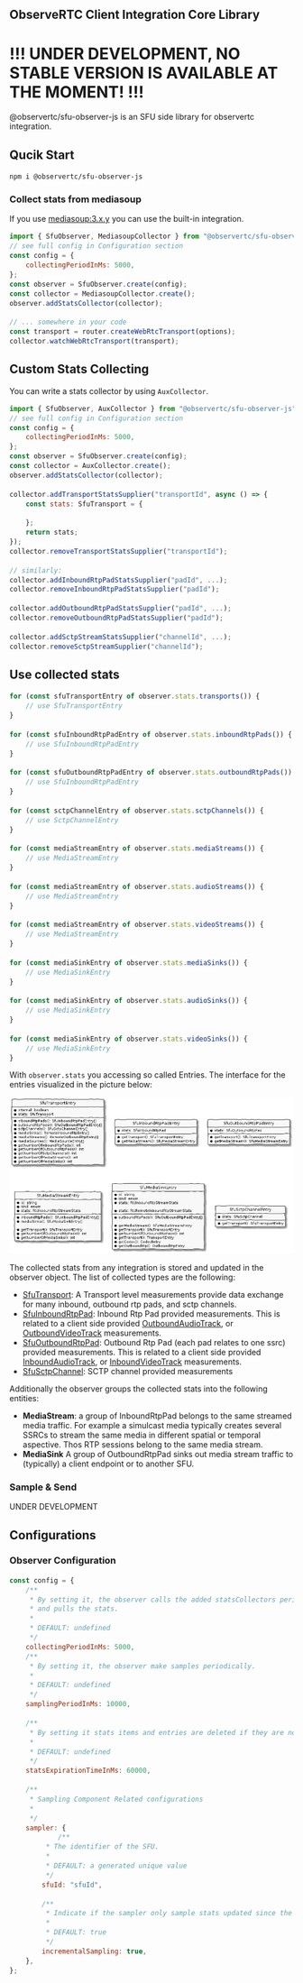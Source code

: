 ObserveRTC Client Integration Core Library
---

# !!! UNDER DEVELOPMENT, NO STABLE VERSION IS AVAILABLE AT THE MOMENT! !!!

@observertc/sfu-observer-js is an SFU side library for observertc integration.

## Qucik Start

```
npm i @observertc/sfu-observer-js
```

### Collect stats from mediasoup

If you use [mediasoup:3.x.y]() you can use the built-in integration.

```javascript
import { SfuObserver, MediasoupCollector } from "@observertc/sfu-observer-js";
// see full config in Configuration section
const config = {
    collectingPeriodInMs: 5000,
};
const observer = SfuObserver.create(config);
const collector = MediasoupCollector.create();
observer.addStatsCollector(collector);

// ... somewhere in your code
const transport = router.createWebRtcTransport(options);
collector.watchWebRtcTransport(transport);
```

## Custom Stats Collecting

You can write a stats collector by using `AuxCollector`.
```javascript
import { SfuObserver, AuxCollector } from "@observertc/sfu-observer-js";
// see full config in Configuration section
const config = {
    collectingPeriodInMs: 5000,
};
const observer = SfuObserver.create(config);
const collector = AuxCollector.create();
observer.addStatsCollector(collector);

collector.addTransportStatsSupplier("transportId", async () => {
    const stats: SfuTransport = {

    };
    return stats;
});
collector.removeTransportStatsSupplier("transportId");

// similarly:
collector.addInboundRtpPadStatsSupplier("padId", ...);
collector.removeInboundRtpPadStatsSupplier("padId");

collector.addOutboundRtpPadStatsSupplier("padId", ...);
collector.removeOutboundRtpPadStatsSupplier("padId");

collector.addSctpStreamStatsSupplier("channelId", ...);
collector.removeSctpStreamSupplier("channelId");
```

## Use collected stats

```javascript
for (const sfuTransportEntry of observer.stats.transports()) {
    // use SfuTransportEntry
}

for (const sfuInboundRtpPadEntry of observer.stats.inboundRtpPads()) {
    // use SfuInboundRtpPadEntry
}

for (const sfuOutboundRtpPadEntry of observer.stats.outboundRtpPads()) {
    // use SfuInboundRtpPadEntry
}

for (const sctpChannelEntry of observer.stats.sctpChannels()) {
    // use SctpChannelEntry
}

for (const mediaStreamEntry of observer.stats.mediaStreams()) {
    // use MediaStreamEntry
}

for (const mediaStreamEntry of observer.stats.audioStreams()) {
    // use MediaStreamEntry
}

for (const mediaStreamEntry of observer.stats.videoStreams()) {
    // use MediaStreamEntry
}

for (const mediaSinkEntry of observer.stats.mediaSinks()) {
    // use MediaSinkEntry
}

for (const mediaSinkEntry of observer.stats.audioSinks()) {
    // use MediaSinkEntry
}

for (const mediaSinkEntry of observer.stats.videoSinks()) {
    // use MediaSinkEntry
}
```


With `observer.stats` you accessing so called Entries. The interface for the entries visualized in the picture below:

![Entry Navigations](puml/navigation.png)


The collected stats from any integration is stored and updated in the 
observer object. The list of collected types are the following:
  * [SfuTransport](https://www.npmjs.com/package/@observertc/schemas#SfuTransport): A Transport level measurements provide data exchange for many inbound, outbound rtp pads, and sctp channels.
 * [SfuInboundRtpPad](https://www.npmjs.com/package/@observertc/schemas#SfuInboundRtpPad): Inbound Rtp Pad provided measurements. This is related to a client side provided [OutboundAudioTrack](https://www.npmjs.com/package/@observertc/schemas#OutboundAudioTrack), or [OutboundVideoTrack](https://www.npmjs.com/package/@observertc/schemas#OutboundVideoTrack) measurements.
  * [SfuOutboundRtpPad](https://www.npmjs.com/package/@observertc/schemas#SfuOutboundRtpPad): Outbound Rtp Pad (each pad relates to one ssrc) provided measurements. This is related to a client side provided [InboundAudioTrack](https://www.npmjs.com/package/@observertc/schemas#InboundAudioTrack), or [InboundVideoTrack](https://www.npmjs.com/package/@observertc/schemas#InboundVideoTrack) measurements.
 * [SfuSctpChannel](https://www.npmjs.com/package/@observertc/schemas#SfuSctpChannel): SCTP channel provided measurements

Additionally the observer groups the collected stats into the following entities:
 * **MediaStream**: a group of InboundRtpPad belongs to the same streamed media traffic. For example a simulcast media typically creates several SSRCs to stream the same media in different spatial or temporal aspective. Thos RTP sessions belong to the same media stream.
 * **MediaSink** A group of OutboundRtpPad sinks out media stream traffic to (typically) a client endpoint or to another SFU.
 

### Sample & Send

UNDER DEVELOPMENT

## Configurations

### Observer Configuration
```javascript
const config = {
    /**
     * By setting it, the observer calls the added statsCollectors periodically
     * and pulls the stats.
     * 
     * DEFAULT: undefined
     */
    collectingPeriodInMs: 5000,
    /**
     * By setting it, the observer make samples periodically.
     * 
     * DEFAULT: undefined
     */
    samplingPeriodInMs: 10000,

    /**
     * By setting it stats items and entries are deleted if they are not updated.
     * 
     * DEFAULT: undefined
     */
    statsExpirationTimeInMs: 60000,

    /**
     * Sampling Component Related configurations
     * 
     */
    sampler: {
            /**
         * The identifier of the SFU.
         * 
         * DEFAULT: a generated unique value
         */
        sfuId: "sfuId",

        /**
         * Indicate if the sampler only sample stats updated since the last sampling.
         * 
         * DEFAULT: true
         */
        incrementalSampling: true,
    },
};
```

